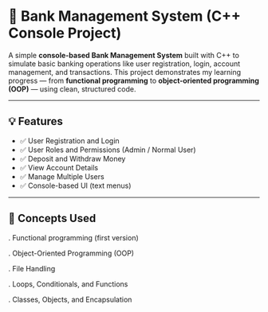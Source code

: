 # 🏦 Bank Management System (C++ Console Project)

A simple **console-based Bank Management System** built with C++ to simulate basic banking operations like 
user registration, login, account management, and transactions.
This project demonstrates my learning progress — from **functional programming** to **object-oriented 
programming (OOP)** — using clean, structured code.

---

## 💡 Features

- ✅ User Registration and Login
- ✅ User Roles and Permissions (Admin / Normal User)
- ✅ Deposit and Withdraw Money
- ✅ View Account Details
- ✅ Manage Multiple Users
- ✅ Console-based UI (text menus)

---

## 🧠 Concepts Used

. Functional programming (first version)

. Object-Oriented Programming (OOP)

. File Handling

. Loops, Conditionals, and Functions

. Classes, Objects, and Encapsulation


